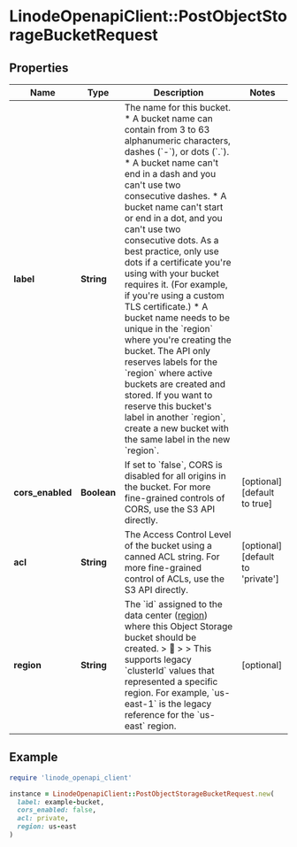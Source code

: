 # LinodeOpenapiClient::PostObjectStorageBucketRequest

## Properties

| Name | Type | Description | Notes |
| ---- | ---- | ----------- | ----- |
| **label** | **String** | The name for this bucket.  * A bucket name can contain from 3 to 63 alphanumeric characters, dashes (&#x60;-&#x60;), or dots (&#x60;.&#x60;). * A bucket name can&#39;t end in a dash and you can&#39;t use two consecutive dashes. * A bucket name can&#39;t start or end in a dot, and you can&#39;t use two consecutive dots. As a best practice, only use dots if a certificate you&#39;re using with your bucket requires it. (For example, if you&#39;re using a custom TLS certificate.) * A bucket name needs to be unique in the &#x60;region&#x60; where you&#39;re creating the bucket. The API only reserves labels for the &#x60;region&#x60; where active buckets are created and stored. If you want to reserve this bucket&#39;s label in another &#x60;region&#x60;, create a new bucket with the same label in the new &#x60;region&#x60;. |  |
| **cors_enabled** | **Boolean** | If set to &#x60;false&#x60;, CORS is disabled for all origins in the bucket. For more fine-grained controls of CORS, use the S3 API directly. | [optional][default to true] |
| **acl** | **String** | The Access Control Level of the bucket using a canned ACL string. For more fine-grained control of ACLs, use the S3 API directly. | [optional][default to &#39;private&#39;] |
| **region** | **String** | The &#x60;id&#x60; assigned to the data center ([region](https://techdocs.akamai.com/linode-api/reference/get-regions)) where this Object Storage bucket should be created.  &gt; 📘 &gt; &gt; This supports legacy &#x60;clusterId&#x60; values that represented a specific region. For example, &#x60;us-east-1&#x60; is the legacy reference for the &#x60;us-east&#x60; region. | [optional] |

## Example

```ruby
require 'linode_openapi_client'

instance = LinodeOpenapiClient::PostObjectStorageBucketRequest.new(
  label: example-bucket,
  cors_enabled: false,
  acl: private,
  region: us-east
)
```

